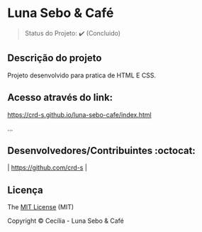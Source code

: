 <h1>Luna Sebo & Café</h1> 


> Status do Projeto: :heavy_check_mark: (Concluido)


## Descrição do projeto 

<p align="justify">
  Projeto desenvolvido para pratica de HTML E CSS. 
</p>


## Acesso através do link:

https://crd-s.github.io/luna-sebo-cafe/index.html

...

## Desenvolvedores/Contribuintes :octocat:


| https://github.com/crd-s |
 

## Licença 

The [MIT License]() (MIT)

Copyright :copyright: Cecília - Luna Sebo & Café
